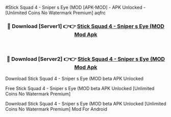 #Stick Squad 4 - Sniper s Eye (MOD [APK-MOD] - APK Unlocked - [Unlimited Coins No Watermark Premium] aqfrc



<div align="center">

<h3>🔴 Download [Server1] 👉👉 <a href="https://momento.my/?title=Stick_Squad_4_-_Sniper_s_Eye_(MOD">Stick Squad 4 - Sniper s Eye (MOD Mod Apk</a></h3><br>

<h3>🔴 Download [Server2] 👉👉 <a href="https://momento.my/?title=Stick_Squad_4_-_Sniper_s_Eye_(MOD">Stick Squad 4 - Sniper s Eye (MOD Mod Apk</a></h3>
</div>



Download Stick Squad 4 - Sniper s Eye (MOD beta APK Unlocked

Free Stick Squad 4 - Sniper s Eye (MOD beta APK Unlocked [Unlimited Coins No Watermark Premium]

Download Stick Squad 4 - Sniper s Eye (MOD beta APK Unlocked [Unlimited Coins No Watermark Premium] Mod For Android

